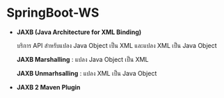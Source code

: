 # SpringBoot-WS

- __JAXB (Java Architecture for XML Binding)__

	บริการ API สำหรับแปลง Java Object เป็น XML และแปลง XML เป็น Java Object 

	__JAXB Marshalling__ : แปลง Java Object เป็น XML

	__JAXB Unmarhsalling__ : แปลง XML เป็น Java Object 
	
- __JAXB 2 Maven Plugin__
